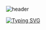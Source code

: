 ![header](https://capsule-render.vercel.app/api?type=Venom&color=auto&height=300&section=header&text=Gyubin's%20Github&fontSize=90)

[![Typing SVG](https://readme-typing-svg.demolab.com?font=Roboto&weight=500&size=37&pause=1000&center=true&vCenter=true&random=true&width=900&height=150&lines=The+five+boxing+wizards+jump+quickly)](https://git.io/typing-svg)

<!--
**Dev-coconut94/Dev-coconut94** is a ✨ _special_ ✨ repository because its `README.md` (this file) appears on your GitHub profile.

Here are some ideas to get you started:

- 🔭 I’m currently working on ...
- 🌱 I’m currently learning ...
- 👯 I’m looking to collaborate on ...
- 🤔 I’m looking for help with ...
- 💬 Ask me about ...
- 📫 How to reach me: ...
- 😄 Pronouns: ...
- ⚡ Fun fact: ...
-->
